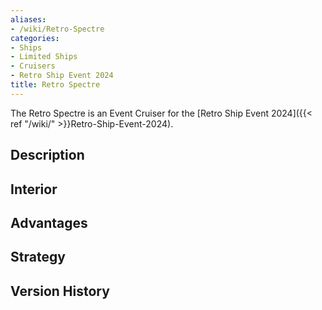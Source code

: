 ```yaml
---
aliases:
- /wiki/Retro-Spectre
categories:
- Ships
- Limited Ships
- Cruisers
- Retro Ship Event 2024
title: Retro Spectre
---
```


The Retro Spectre is an Event Cruiser for the [Retro Ship Event 2024]({{< ref "/wiki/" >}}Retro-Ship-Event-2024). 

## Description

## Interior

## Advantages

## Strategy

## Version History
